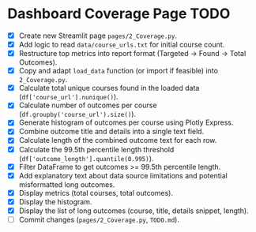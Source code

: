# Dashboard Coverage Page TODO

- [x] Create new Streamlit page `pages/2_Coverage.py`.
- [x] Add logic to read `data/course_urls.txt` for initial course count.
- [x] Restructure top metrics into report format (Targeted -> Found -> Total Outcomes).
- [x] Copy and adapt `load_data` function (or import if feasible) into `2_Coverage.py`.
- [x] Calculate total unique courses found in the loaded data (`df['course_url'].nunique()`).
- [x] Calculate number of outcomes per course (`df.groupby('course_url').size()`).
- [x] Generate histogram of outcomes per course using Plotly Express.
- [x] Combine outcome title and details into a single text field.
- [x] Calculate length of the combined outcome text for each row.
- [x] Calculate the 99.5th percentile length threshold (`df['outcome_length'].quantile(0.995)`).
- [x] Filter DataFrame to get outcomes >= 99.5th percentile length.
- [x] Add explanatory text about data source limitations and potential misformatted long outcomes.
- [x] Display metrics (total courses, total outcomes).
- [x] Display the histogram.
- [x] Display the list of long outcomes (course, title, details snippet, length).
- [ ] Commit changes (`pages/2_Coverage.py`, `TODO.md`). 